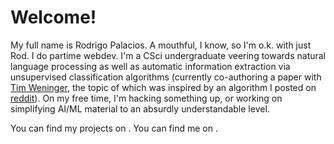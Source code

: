 Welcome!
===

My full name is Rodrigo Palacios. A mouthful, I know, so I'm o.k.
with just Rod. I do partime webdev. I'm a CSci undergraduate veering 
towards natural language processing as well as automatic information
extraction via unsupervised classification algorithms (currently 
co-authoring a paper with [Tim Weninger](http://www3.nd.edu/~tweninge/), 
the topic of which was inspired by an algorithm I posted on 
[reddit](http://www.reddit.com/r/compsci/comments/2ppyot/just_made_what_i_consider_my_first_algorithm_it/)). 
On my free time, I'm hacking something up, or working on simplifying 
AI/ML material to an absurdly understandable level.

You can find my projects on [<i class="fa fa-github"></i>](https://github.com/rodricios).
You can find me on [<i class="fa fa-twitter"></i>](https://twitter.com/rodricios).